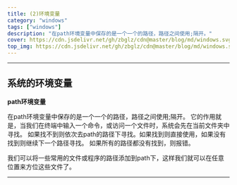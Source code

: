 ```yaml
---
title: (2)环境变量
category: "windows"
tags: ["windows"]
description: "在path环境变量中保存的是一个一个的路径，路径之间使用;隔开。"
cover: https://cdn.jsdelivr.net/gh/zbglz/cdn@master/blog/md/windows.svg
top_img: https://cdn.jsdelivr.net/gh/zbglz/cdn@master/blog/md/windows.svg
---
```


***

## 系统的环境变量

**path环境变量**

在path环境变量中保存的是一个一个的路径，路径之间使用;隔开。
它的作用就是，当我们在终端中输入一个命令，或访问一个文件时，系统会先在当前文件夹中寻找。
如果找不到则依次去path的路径下寻找。如果找到则直接使用，如果没有找到则继续下一个路径寻找。
如果所有的路径都没有找到，则报错。

我们可以将一些常用的文件或程序的路径添加到path下，这样我们就可以在任意位置来方位这些文件了。

***